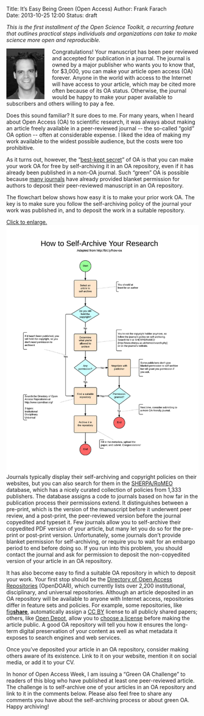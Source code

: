 Title: It’s Easy Being Green (Open Access)
Author: Frank Farach  
Date: 2013-10-25 12:00
Status: draft

*This is the first installment of the Open Science Toolkit, a recurring
feature that outlines practical steps individuals and organizations can
take to make science more open and reproducible.*

<img src="/images/FrankFarachHeadshotBWSmall.jpg" alt="Photo of Frank
Farach" align="left" style="padding-right: 20px;" width="100px">

Congratulations! Your manuscript has been peer reviewed and accepted for
publication in a journal. The journal is owned by a major publisher who
wants you to know that, for $3,000, you can make your article open
access (OA) forever. Anyone in the world with access to the Internet
will have access to your article, which may be cited more often because
of its OA status. Otherwise, the journal would be happy to make your
paper available to subscribers and others willing to pay a fee.

Does this sound familiar? It sure does to me. For many years, when I
heard about Open Access (OA) to scientific research, it was always about
making an article freely available in a peer-reviewed journal -- the
so-called “gold” OA option -- often at considerable expense. I liked the
idea of making my work available to the widest possible audience, but
the costs were too prohibitive.

As it turns out, however, the “[best-kept
secret](http://legacy.earlham.edu/~peters/fos/overview.htm)” of OA is
that you can make your work OA for free by self-archiving it in an OA
repository, even if it has already been published in a non-OA journal.
Such “green” OA is possible because [many
journals](http://www.sherpa.ac.uk/romeo/statistics.php?la=en&fIDnum=%7C&mode=simple)
have already provided blanket permission for authors to deposit their
peer-reviewed manuscript in an OA repository.

The flowchart below shows how easy it is to make your prior work OA. The
key is to make sure you follow the self-archiving policy of the journal
your work was published in, and to deposit the work in a suitable
repository.  

<a href="/images/GreenOALarge.png">Click to enlarge.<img src="/images/GreenOASmall.png" alt="Flowchart showing how to
archive your research" align="left" width="600px"></a>

Journals typically display their self-archiving and copyright policies
on their websites, but you can also search for them in the
[SHERPA/RoMEO](http://www.sherpa.ac.uk/romeo/) database, which has a
nicely curated collection of policies from 1,333 publishers.  The
database assigns a code to journals based on how far in the publication
process their permissions extend.  It distinguishes between a pre-print,
which is the version of the manuscript before it underwent peer review,
and a post-print, the peer-reviewed version before the journal
copyedited and typeset it. Few journals allow you to self-archive their
copyedited PDF version of your article, but many let you do so for the
pre-print or post-print version. Unfortunately, some journals don’t
provide blanket permission for self-archiving, or require you to wait
for an embargo period to end before doing so. If you run into this
problem, you should contact the journal and ask for permission to
deposit the non-copyedited version of your article in an OA repository.

It has also become easy to find a suitable OA repository in which to
deposit your work. Your first stop should be the [Directory of Open
Access Repositories](http://www.opendoar.org) (OpenDOAR), which
currently lists over 2,200 institutional, disciplinary, and universal
repositories. Although an article deposited in an OA repository will be
available to anyone with Internet access, repositories differ in feature
sets and policies. For example, some repositories, like
[fig**share**](http://figshare.com/cc_license), automatically assign a
[CC BY](http://creativecommons.org/licenses/by/3.0/) license to all
publicly shared papers; others, like [Open
Depot](http://opendepot.org/), allow you to [choose a
license](http://creativecommons.org/choose/) before making the article
public. A good OA repository will tell you how it ensures the long-term
digital preservation of your content as well as what metadata it exposes
to search engines and web services.

Once you’ve deposited your article in an OA repository, consider making
others aware of its existence. Link to it on your website, mention it on
social media, or add it to your CV.

In honor of Open Access Week, I am issuing a “Green OA Challenge” to
readers of this blog who have published at least one peer-reviewed
article. The challenge is to self-archive one of your articles in an OA
repository and link to it in the comments below. Please also feel free
to share any comments you have about the self-archiving process or about
green OA. Happy archiving!
